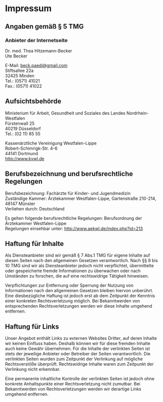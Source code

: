 # Impressum

## Angaben gemäß § 5 TMG

### Anbieter der Internetseite

Dr. med. Thea Hitzemann-Becker  
Ute Becker

E-Mail: <beck.paedi@gmail.com>  
Stiftsallee 22a  
32425 Minden  
Tel.: (0571) 41021  
Fax.: (0571) 41022


## Aufsichtsbehörde

Ministerium für Arbeit, Gesundheit und Soziales des Landes Nordrhein-Westfalen  
Fürstenwall 25  
40219 Düsseldorf  
Tel.: (02 11) 85 55

Kassenärztliche Vereinigung Westfalen-Lippe  
Robert-Schimrigk-Str. 4-6  
44141 Dortmund  
<http://www.kvwl.de>

## Berufsbezeichnung und berufsrechtliche Regelungen

Berufsbezeichnung: Fachärzte für Kinder- und Jugendmedizin  
Zuständige Kammer: Ärztekammer Westfalen-Lippe, Gartenstraße 210-214, 48147 Münster  
Verliehen durch: Deutschland

Es gelten folgende berufsrechtliche Regelungen: Berufsordnung der Ärztekammer Westfalen-Lippe  
Regelungen einsehbar unter: http://www.aekwl.de/index.php?id=213

## Haftung für Inhalte

Als Diensteanbieter sind wir gemäß § 7 Abs.1 TMG für eigene Inhalte auf diesen Seiten nach den allgemeinen Gesetzen verantwortlich. Nach §§ 8 bis 10 TMG sind wir als Diensteanbieter jedoch nicht verpflichtet, übermittelte oder gespeicherte fremde Informationen zu überwachen oder nach Umständen zu forschen, die auf eine rechtswidrige Tätigkeit hinweisen.

Verpflichtungen zur Entfernung oder Sperrung der Nutzung von Informationen nach den allgemeinen Gesetzen bleiben hiervon unberührt. Eine diesbezügliche Haftung ist jedoch erst ab dem Zeitpunkt der Kenntnis einer konkreten Rechtsverletzung möglich. Bei Bekanntwerden von entsprechenden Rechtsverletzungen werden wir diese Inhalte umgehend entfernen.

## Haftung für Links

Unser Angebot enthält Links zu externen Websites Dritter, auf deren Inhalte wir keinen Einfluss haben. Deshalb können wir für diese fremden Inhalte auch keine Gewähr übernehmen. Für die Inhalte der verlinkten Seiten ist stets der jeweilige Anbieter oder Betreiber der Seiten verantwortlich. Die verlinkten Seiten wurden zum Zeitpunkt der Verlinkung auf mögliche Rechtsverstöße überprüft. Rechtswidrige Inhalte waren zum Zeitpunkt der Verlinkung nicht erkennbar.

Eine permanente inhaltliche Kontrolle der verlinkten Seiten ist jedoch ohne konkrete Anhaltspunkte einer Rechtsverletzung nicht zumutbar. Bei Bekanntwerden von Rechtsverletzungen werden wir derartige Links umgehend entfernen.
